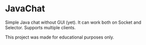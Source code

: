 # JavaChat
Simple Java chat without GUI (yet). It can work both on Socket and Selector. Supports multiple clients.   

This project was made for educational purposes only. 
